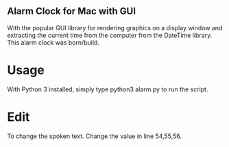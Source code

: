 ## Alarm Clock for Mac with GUI

With the popular GUI library for rendering graphics on a display window and extracting the current time from the computer from the DateTime library. This alarm clock was born/build.

# Usage

With Python 3 installed, simply type python3 alarm.py to run the script.

# Edit

To change the spoken text. Change the value in line 54,55,56.
